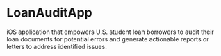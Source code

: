 # LoanAuditApp
iOS application that empowers U.S. student loan borrowers to audit their loan documents for potential errors and generate actionable reports or letters to address identified issues.
